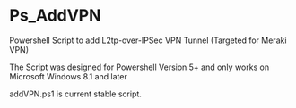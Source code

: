 # Ps_AddVPN
Powershell Script to add L2tp-over-IPSec VPN Tunnel (Targeted for Meraki VPN)

The Script was designed for Powershell Version 5+ and only works on Microsoft Windows 8.1 and later

addVPN.ps1 is current stable script.  
